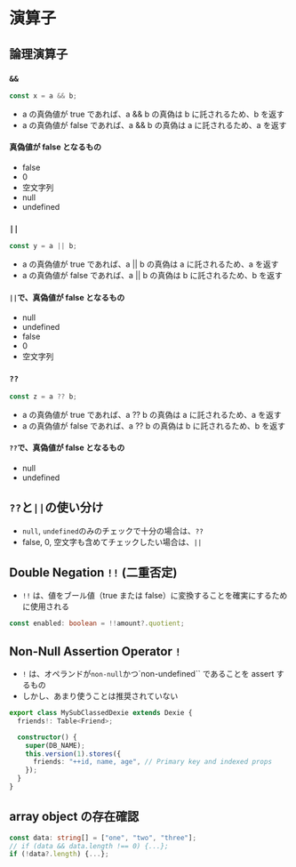# 演算子

## 論理演算子

### `&&`

```ts
const x = a && b;
```

- a の真偽値が true であれば、a && b の真偽は b に託されるため、b を返す
- a の真偽値が false であれば、a && b の真偽は a に託されるため、a を返す

#### 真偽値が false となるもの

- false
- 0
- 空文字列
- null
- undefined

### `||`

```ts
const y = a || b;
```

- a の真偽値が true であれば、a || b の真偽は a に託されるため、a を返す
- a の真偽値が false であれば、a || b の真偽は b に託されるため、b を返す

#### `||`で、真偽値が false となるもの

- null
- undefined
- false
- 0
- 空文字列

### `??`

```ts
const z = a ?? b;
```

- a の真偽値が true であれば、a ?? b の真偽は a に託されるため、a を返す
- a の真偽値が false であれば、a ?? b の真偽は b に託されるため、b を返す

#### `??`で、真偽値が false となるもの

- null
- undefined

## `??`と`||`の使い分け

- `null`, `undefined`のみのチェックで十分の場合は、`??`
- false, 0, 空文字も含めてチェックしたい場合は、`||`

## Double Negation `!!` (二重否定)

- `!!` は、値をブール値（true または false）に変換することを確実にするために使用される

```ts
const enabled: boolean = !!amount?.quotient;
```

## Non-Null Assertion Operator `!`

- `!` は、オペランドが`non-null`かつ`non-undefined`` であることを assert するもの
- しかし、あまり使うことは推奨されていない

```ts
export class MySubClassedDexie extends Dexie {
  friends!: Table<Friend>;

  constructor() {
    super(DB_NAME);
    this.version(1).stores({
      friends: "++id, name, age", // Primary key and indexed props
    });
  }
}
```

## array object の存在確認

```ts
const data: string[] = ["one", "two", "three"];
// if (data && data.length !== 0) {...};
if (!data?.length) {...};
```
